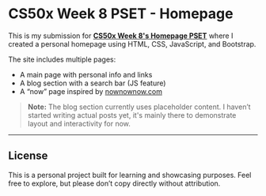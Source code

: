 # CS50x Week 8 PSET - Homepage

This is my submission for [**CS50x Week 8's Homepage PSET**](https://cs50.harvard.edu/x/2025/psets/8/homepage/) where I created a personal homepage using HTML, CSS, JavaScript, and Bootstrap.

The site includes multiple pages:

- A main page with personal info and links
- A blog section with a search bar (JS feature)
- A “now” page inspired by [nownownow.com](https://nownownow.com)

> **Note:** The blog section currently uses placeholder content. I haven’t started writing actual posts yet, it's mainly there to demonstrate layout and interactivity for now.

---

## License

This is a personal project built for learning and showcasing purposes. Feel free to explore, but please don’t copy directly without attribution.
